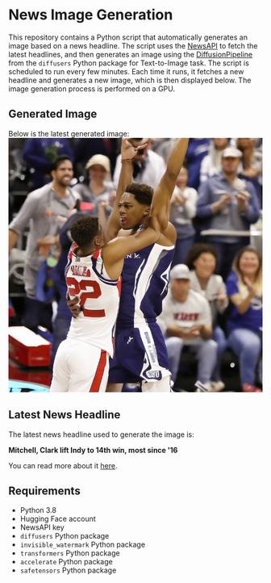 # News Image Generation
This repository contains a Python script that automatically generates an image based on a news headline. The script uses the [NewsAPI](https://newsapi.org/) to fetch the latest headlines, and then generates an image using the [DiffusionPipeline](https://github.com/huggingface/diffusers) from the `diffusers` Python package for Text-to-Image task.
The script is scheduled to run every few minutes. Each time it runs, it fetches a new headline and generates a new image, which is then displayed below. The image generation process is performed on a GPU.

## Generated Image
Below is the latest generated image:
![Generated Image](image.png)

## Latest News Headline
The latest news headline used to generate the image is:

**Mitchell, Clark lift Indy to 14th win, most since '16**

You can read more about it [here](https://news.google.com/rss/articles/CBMinAFBVV95cUxNUDZpR1d1cjFOaHl2eVBTVHo1d0ZZNVVDSjJQMzVsLVQweW5sWmtQbXJsVUN2RmoyQmdpRmF2cUEwUXo0UzZLeTNkd29WcDcweUdHQ2plSVJOcklXZ2pTQldnV28yQWNUS0RzVWc5cW5KaHlHUWphYnRSVVFBNVlyRFRJaVE0MU9uQTRqVUNOZEF1TnI0QUtwYW04S1U?oc=5).

## Requirements
- Python 3.8
- Hugging Face account
- NewsAPI key
- `diffusers` Python package
- `invisible_watermark` Python package
- `transformers` Python package
- `accelerate` Python package
- `safetensors` Python package
